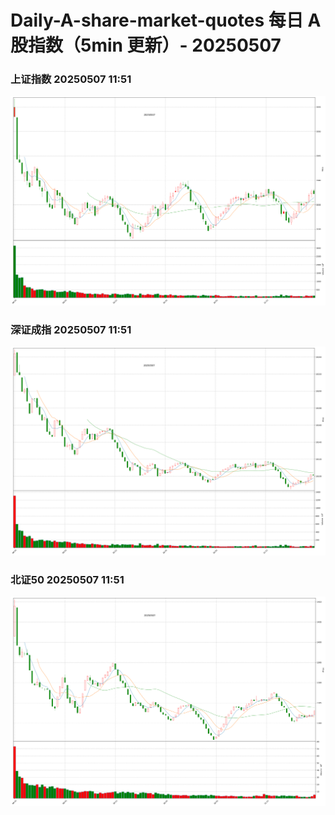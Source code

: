 
# Daily-A-share-market-quotes 每日 A 股指数（5min 更新）- 20250507

### 上证指数 20250507 11:51
![](./fig/2025/5/20250507-sh000001.png)

### 深证成指 20250507 11:51
![](./fig/2025/5/20250507-sz399001.png)

### 北证50 20250507 11:51
![](./fig/2025/5/20250507-bj899050.png)
